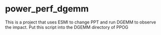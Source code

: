 # power_perf_dgemm

This is a project that uses ESMI to change PPT and run DGEMM to observe the impact. Put this script into the DGEMM directory of PPOG
